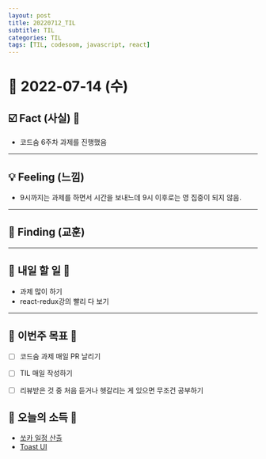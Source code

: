 ```yaml
---
layout: post
title: 20220712_TIL
subtitle: TIL
categories: TIL
tags: [TIL, codesoom, javascript, react]
---
```




# 📆 2022-07-14 (수)



## ☑️ Fact (사실) 📑


- 코드숨 6주차 과제를 진행했음



***


## 💡 Feeling (느낌)

- 9시까지는 과제를 하면서 시간을 보내느데 9시 이후로는 영 집중이 되지 않음.


***



## 🎯 Finding (교훈)


***




## 🎯 내일 할 일 🎯

- 과제 많이 하기
- react-redux강의 빨리 다 보기

***



## 🏁 이번주 목표 🏁
- [ ] 코드숨 과제 매일 PR 날리기
- [ ] TIL 매일 작성하기
- [ ] 리뷰받은 것 중 처음 듣거나 헷갈리는 게 있으면 무조건 공부하기



## 🌅 오늘의 소득 🌅

- [쏘카 일정 산출](https://www.linkedin.com/posts/sryoo_%EC%8F%98%EC%B9%B4-%EC%B1%84%EC%9A%A9-activity-6952622228177911810-0mmr/?utm_source=linkedin_share&utm_medium=ios_app)
- [Toast UI](https://ui.toast.com/tui-editor)
